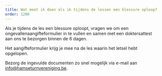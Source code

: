 ```yaml
---
title: Wat moet ik doen als ik tijdens de lessen een blessure oploop?
order: 1200
---
```


Als je tijdens de les een blessure oploopt, vragen we om een ongevallenaangifteformulier in te vullen en samen met een doktersattest aan ons te bezorgen binnen de 6 dagen.

Het aangifteformulier krijg je mee na de les waarin het letsel hebt opgelopen.

Bezorg de ingevulde documenten zo snel mogelijk via e-mail aan info@hamseturnvereniging.be.
